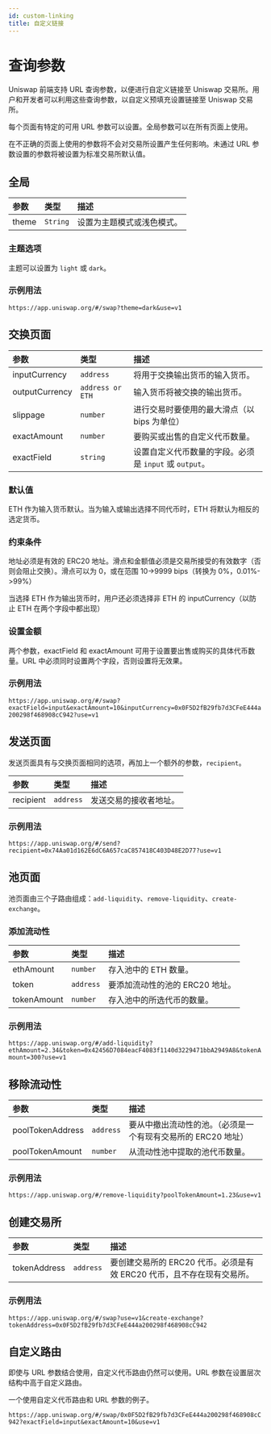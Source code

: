 ```yaml
---
id: custom-linking
title: 自定义链接
---
```


# 查询参数

Uniswap 前端支持 URL 查询参数，以便进行自定义链接至 Uniswap 交易所。用户和开发者可以利用这些查询参数，以自定义预填充设置链接至 Uniswap 交易所。

每个页面有特定的可用 URL 参数可以设置。全局参数可以在所有页面上使用。

在不正确的页面上使用的参数将不会对交易所设置产生任何影响。未通过 URL 参数设置的参数将被设置为标准交易所默认值。

## 全局

| 参数   | 类型     | 描述                       |
| :----- | :------- | :------------------------- |
| theme  | `String` | 设置为主题模式或浅色模式。 |

### 主题选项

主题可以设置为 `light` 或 `dark`。

### 示例用法

`https://app.uniswap.org/#/swap?theme=dark&use=v1`

## 交换页面

| 参数           | 类型             | 描述                                                                                   |
| :------------- | :--------------- | :------------------------------------------------------------------------------------- |
| inputCurrency  | `address`        | 将用于交换输出货币的输入货币。                                                         |
| outputCurrency | `address or ETH` | 输入货币将被交换的输出货币。                                                           |
| slippage       | `number`         | 进行交易时要使用的最大滑点（以 bips 为单位）                                          |
| exactAmount    | `number`         | 要购买或出售的自定义代币数量。                                                        |
| exactField     | `string`         | 设置自定义代币数量的字段。必须是 `input` 或 `output`。                                 |

### 默认值

ETH 作为输入货币默认。当为输入或输出选择不同代币时，ETH 将默认为相反的选定货币。

### 约束条件

地址必须是有效的 ERC20 地址。滑点和金额值必须是交易所接受的有效数字（否则会阻止交换）。滑点可以为 0，或在范围 10->9999 bips（转换为 0%，0.01%->99%）

当选择 ETH 作为输出货币时，用户还必须选择非 ETH 的 inputCurrency（以防止 ETH 在两个字段中都出现）

### 设置金额

两个参数，exactField 和 exactAmount 可用于设置要出售或购买的具体代币数量。URL 中必须同时设置两个字段，否则设置将无效果。

### 示例用法

`https://app.uniswap.org/#/swap?exactField=input&exactAmount=10&inputCurrency=0x0F5D2fB29fb7d3CFeE444a200298f468908cC942?use=v1`

## 发送页面

发送页面具有与交换页面相同的选项，再加上一个额外的参数，`recipient`。

| 参数      | 类型      | 描述                                                 |
| :-------- | :-------- | :--------------------------------------------------- |
| recipient | `address` | 发送交易的接收者地址。                              |

### 示例用法

`https://app.uniswap.org/#/send?recipient=0x74Aa01d162E6dC6A657caC857418C403D48E2D77?use=v1`

## 池页面

池页面由三个子路由组成：`add-liquidity`、`remove-liquidity`、`create-exchange`。

### 添加流动性

| 参数       | 类型      | 描述                                                        |
| :--------- | :-------- | :---------------------------------------------------------- |
| ethAmount  | `number`  | 存入池中的 ETH 数量。                                      |
| token      | `address` | 要添加流动性的池的 ERC20 地址。                            |
| tokenAmount | `number`  | 存入池中的所选代币的数量。                                 |

### 示例用法

`https://app.uniswap.org/#/add-liquidity?ethAmount=2.34&token=0x42456D7084eacF4083f1140d3229471bbA2949A8&tokenAmount=300?use=v1`

## 移除流动性

| 参数              | 类型      | 描述                                                                                           |
| :---------------- | :-------- | :--------------------------------------------------------------------------------------------- |
| poolTokenAddress  | `address` | 要从中撤出流动性的池。（必须是一个有现有交易所的 ERC20 地址）                                  |
| poolTokenAmount   | `number`  | 从流动性池中提取的池代币数量。                                                                |

### 示例用法

`https://app.uniswap.org/#/remove-liquidity?poolTokenAmount=1.23&use=v1`

## 创建交易所

| 参数         | 类型      | 描述                                                                                     |
| :----------- | :-------- | :--------------------------------------------------------------------------------------- |
| tokenAddress | `address` | 要创建交易所的 ERC20 代币。必须是有效 ERC20 代币，且不存在现有交易所。                  |

### 示例用法

`https://app.uniswap.org/#/swap?use=v1&create-exchange?tokenAddress=0x0F5D2fB29fb7d3CFeE444a200298f468908cC942`

## 自定义路由

即使与 URL 参数结合使用，自定义代币路由仍然可以使用。URL 参数在设置层次结构中高于自定义路由。

一个使用自定义代币路由和 URL 参数的例子。

`https://app.uniswap.org/#/swap/0x0F5D2fB29fb7d3CFeE444a200298f468908cC942?exactField=input&exactAmount=10&use=v1`